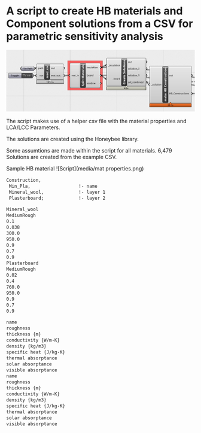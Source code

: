 # A script to create HB materials and Component solutions from a CSV for parametric sensitivity analysis
![Script](media/script.png)

The script makes use of a helper csv file with the material properties and LCA/LCC Parameters.

The solutions are created using the Honeybee library.

Some assumtions are made within the script for all materials. 6,479 Solutions are created from the example CSV.

Sample HB material
![Script](media/mat properties.png)
```
Construction,
 Min_Pla,                  !- name
 Mineral_wool,             !- layer 1
 Plasterboard;             !- layer 2

```

```
Mineral_wool
MediumRough
0.1
0.038
300.0
950.0
0.9
0.7
0.9
Plasterboard
MediumRough
0.02
0.4
760.0
950.0
0.9
0.7
0.9

```

```
name
roughness
thickness {m}
conductivity {W/m-K}
density {kg/m3}
specific heat {J/kg-K}
thermal absorptance
solar absorptance
visible absorptance
name
roughness
thickness {m}
conductivity {W/m-K}
density {kg/m3}
specific heat {J/kg-K}
thermal absorptance
solar absorptance
visible absorptance

```